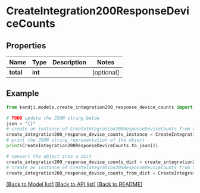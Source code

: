 # CreateIntegration200ResponseDeviceCounts


## Properties

Name | Type | Description | Notes
------------ | ------------- | ------------- | -------------
**total** | **int** |  | [optional] 

## Example

```python
from kandji.models.create_integration200_response_device_counts import CreateIntegration200ResponseDeviceCounts

# TODO update the JSON string below
json = "{}"
# create an instance of CreateIntegration200ResponseDeviceCounts from a JSON string
create_integration200_response_device_counts_instance = CreateIntegration200ResponseDeviceCounts.from_json(json)
# print the JSON string representation of the object
print(CreateIntegration200ResponseDeviceCounts.to_json())

# convert the object into a dict
create_integration200_response_device_counts_dict = create_integration200_response_device_counts_instance.to_dict()
# create an instance of CreateIntegration200ResponseDeviceCounts from a dict
create_integration200_response_device_counts_from_dict = CreateIntegration200ResponseDeviceCounts.from_dict(create_integration200_response_device_counts_dict)
```
[[Back to Model list]](../README.md#documentation-for-models) [[Back to API list]](../README.md#documentation-for-api-endpoints) [[Back to README]](../README.md)


